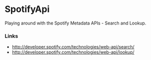 SpotifyApi
==========

Playing around with the Spotify Metadata APIs - Search and Lookup.

### Links

* http://developer.spotify.com/technologies/web-api/search/
* http://developer.spotify.com/technologies/web-api/lookup/
